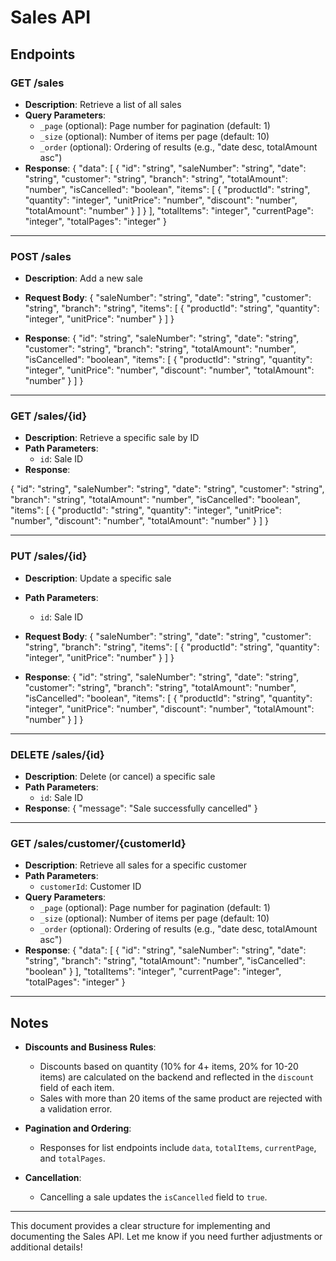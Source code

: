 # Sales API

## Endpoints

### **GET /sales**
- **Description**: Retrieve a list of all sales
- **Query Parameters**:
  - `_page` (optional): Page number for pagination (default: 1)
  - `_size` (optional): Number of items per page (default: 10)
  - `_order` (optional): Ordering of results (e.g., "date desc, totalAmount asc")
- **Response**:
{
  "data": [
    {
      "id": "string",
      "saleNumber": "string",
      "date": "string",
      "customer": "string",
      "branch": "string",
      "totalAmount": "number",
      "isCancelled": "boolean",
      "items": [
        {
          "productId": "string",
          "quantity": "integer",
          "unitPrice": "number",
          "discount": "number",
          "totalAmount": "number"
        }
      ]
    }
  ],
  "totalItems": "integer",
  "currentPage": "integer",
  "totalPages": "integer"
}

---

### **POST /sales**
- **Description**: Add a new sale
- **Request Body**:
{
  "saleNumber": "string",
  "date": "string",
  "customer": "string",
  "branch": "string",
  "items": [
    {
      "productId": "string",
      "quantity": "integer",
      "unitPrice": "number"
    }
  ]
}



- **Response**:
{
  "id": "string",
  "saleNumber": "string",
  "date": "string",
  "customer": "string",
  "branch": "string",
  "totalAmount": "number",
  "isCancelled": "boolean",
  "items": [
    {
      "productId": "string",
      "quantity": "integer",
      "unitPrice": "number",
      "discount": "number",
      "totalAmount": "number"
    }
  ]
}

---

### **GET /sales/{id}**
- **Description**: Retrieve a specific sale by ID
- **Path Parameters**:
  - `id`: Sale ID
- **Response**:

{
  "id": "string",
  "saleNumber": "string",
  "date": "string",
  "customer": "string",
  "branch": "string",
  "totalAmount": "number",
  "isCancelled": "boolean",
  "items": [
    {
      "productId": "string",
      "quantity": "integer",
      "unitPrice": "number",
      "discount": "number",
      "totalAmount": "number"
    }
  ]
}




---

### **PUT /sales/{id}**
- **Description**: Update a specific sale
- **Path Parameters**:
  - `id`: Sale ID
- **Request Body**:
{
  "saleNumber": "string",
  "date": "string",
  "customer": "string",
  "branch": "string",
  "items": [
    {
      "productId": "string",
      "quantity": "integer",
      "unitPrice": "number"
    }
  ]
}

- **Response**:
{
  "id": "string",
  "saleNumber": "string",
  "date": "string",
  "customer": "string",
  "branch": "string",
  "totalAmount": "number",
  "isCancelled": "boolean",
  "items": [
    {
      "productId": "string",
      "quantity": "integer",
      "unitPrice": "number",
      "discount": "number",
      "totalAmount": "number"
    }
  ]
}




---

### **DELETE /sales/{id}**
- **Description**: Delete (or cancel) a specific sale
- **Path Parameters**:
  - `id`: Sale ID
- **Response**:
{
  "message": "Sale successfully cancelled"
}




---

### **GET /sales/customer/{customerId}**
- **Description**: Retrieve all sales for a specific customer
- **Path Parameters**:
  - `customerId`: Customer ID
- **Query Parameters**:
  - `_page` (optional): Page number for pagination (default: 1)
  - `_size` (optional): Number of items per page (default: 10)
  - `_order` (optional): Ordering of results (e.g., "date desc, totalAmount asc")
- **Response**:
{
  "data": [
    {
      "id": "string",
      "saleNumber": "string",
      "date": "string",
      "branch": "string",
      "totalAmount": "number",
      "isCancelled": "boolean"
    }
  ],
  "totalItems": "integer",
  "currentPage": "integer",
  "totalPages": "integer"
}



---

## Notes
- **Discounts and Business Rules**:
  - Discounts based on quantity (10% for 4+ items, 20% for 10-20 items) are calculated on the backend and reflected in the `discount` field of each item.
  - Sales with more than 20 items of the same product are rejected with a validation error.

- **Pagination and Ordering**:
  - Responses for list endpoints include `data`, `totalItems`, `currentPage`, and `totalPages`.

- **Cancellation**:
  - Cancelling a sale updates the `isCancelled` field to `true`.

---

This document provides a clear structure for implementing and documenting the Sales API. Let me know if you need further adjustments or additional details!
